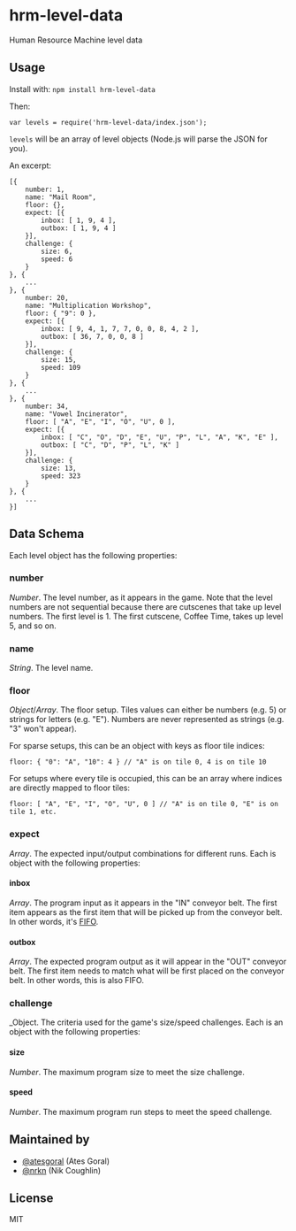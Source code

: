 # hrm-level-data
Human Resource Machine level data

## Usage

Install with: `npm install hrm-level-data`

Then:

```
var levels = require('hrm-level-data/index.json');
```

`levels` will be an array of level objects (Node.js will parse the JSON for you).

An excerpt:

```
[{
    number: 1,
    name: "Mail Room",
    floor: {},
    expect: [{
        inbox: [ 1, 9, 4 ],
        outbox: [ 1, 9, 4 ]
    }],
    challenge: {
        size: 6,
        speed: 6
    }
}, {
    ...
}, {
    number: 20,
    name: "Multiplication Workshop",
    floor: { "9": 0 },
    expect: [{
        inbox: [ 9, 4, 1, 7, 7, 0, 0, 8, 4, 2 ],
        outbox: [ 36, 7, 0, 0, 8 ]
    }],
    challenge: {
        size: 15,
        speed: 109
    }
}, {
    ...
}, {
    number: 34,
    name: "Vowel Incinerator",
    floor: [ "A", "E", "I", "O", "U", 0 ],
    expect: [{
        inbox: [ "C", "O", "D", "E", "U", "P", "L", "A", "K", "E" ],
        outbox: [ "C", "D", "P", "L", "K" ]
    }],
    challenge: {
        size: 13,
        speed: 323
    }
}, {
    ...
}]
```

## Data Schema

Each level object has the following properties:

### number
_Number_. The level number, as it appears in the game. Note that the level numbers are not sequential because there are cutscenes that take up level numbers. The first level is 1. The first cutscene, Coffee Time, takes up level 5, and so on.

### name
_String_. The level name.

### floor
_Object_/_Array_. The floor setup. Tiles values can either be numbers (e.g. 5) or strings for letters (e.g. "E"). Numbers are never represented as strings (e.g. "3" won't appear).

For sparse setups, this can be an object with keys as floor tile indices:

```
floor: { "0": "A", "10": 4 } // "A" is on tile 0, 4 is on tile 10
```

For setups where every tile is occupied, this can be an array where indices are directly mapped to floor tiles:

```
floor: [ "A", "E", "I", "O", "U", 0 ] // "A" is on tile 0, "E" is on tile 1, etc.
```

### expect
_Array_. The expected input/output combinations for different runs. Each is object with the following properties:

#### inbox
_Array_. The program input as it appears in the "IN" conveyor belt. The first item appears as the first item that will be picked up from the conveyor belt. In other words, it's [FIFO](https://en.wikipedia.org/wiki/FIFO_(computing_and_electronics)).

#### outbox
_Array_. The expected program output as it will appear in the "OUT" conveyor belt. The first item needs to match what will be first placed on the conveyor belt. In other words, this is also FIFO.

### challenge
_Object. The criteria used for the game's size/speed challenges. Each is an object with the following properties:

#### size
_Number_. The maximum program size to meet the size challenge.

#### speed
_Number_. The maximum program run steps to meet the speed challenge.

## Maintained by

* [@atesgoral](https://github.com/atesgoral) (Ates Goral)
* [@nrkn](https://github.com/nrkn) (Nik Coughlin)

## License

MIT
